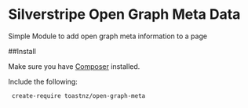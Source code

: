 # Silverstripe Open Graph Meta Data

Simple Module to add open graph meta information to a page

##Install

Make sure you have [Composer](https://getcomposer.org/) installed.

Include the following:

```
 create-require toastnz/open-graph-meta
```
